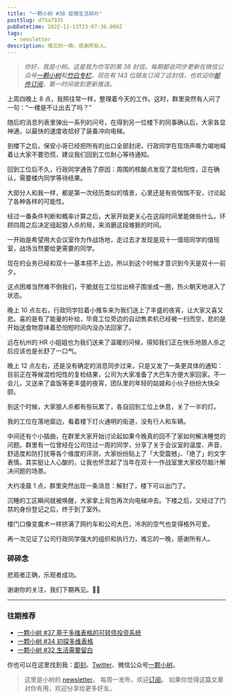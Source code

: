```yaml
---
title: "一颗小树 #38 疫情生活碎片"
postSlug: d75a7935
pubDatetime: 2022-11-13T23:07:36.000Z
tags:
  - newsletter
description: 难忘的一晚，感谢所有人。
---
```


> _你好，我是小树。这是我为你写的第 38 封信。每期都会同步更新在微信公众号[一颗小树](https://weixin.sogou.com/weixin?query=a_warm_tree)和[竹白专栏](https://xiaoshu.zhubai.love)。现在有 143 位朋友订阅了这封信，也欢迎你[邮件订阅](https://xiaoshu.zhubai.love)，第一时间收到更新推送。_

上周四晚上 8 点，我照往常一样，整理着今天的工作。这时，群里突然有人问了一句：“一楼是不让出去了吗？”

随后的消息列表里弹出一系列的问号，在得到另一位楼下的同事确认后，大家各显神通，以最快的速度收拾好了装备冲向电梯。

到楼下之后，保安小哥已经把所有的出口全部封闭，行政同学在现场声嘶力竭地喊着让大家不要恐慌，建议我们回到工位耐心等待通知。

回到工位后不久，行政同学通告了原因：周围的核酸点发现了混检阳性，正在确认，需要楼内同学等待结果。

大部分人和我一样，都是第一次经历类似的情景，心里还是有些惴惴不安，讨论起了各种各样的可能性。

经过一番条件判断和概率计算之后，大家开始更关心在这段时间里能做些什么，环顾四周之后决定组起狼人杀的局，来消磨这段难捱的时间。

一开始是希望用大会议室作为作战场地，走过去才发现是双十一值班同学的值班室，战场当然要给更需要的同学。

现在的业务已经和双十一基本搭不上边，所以到这个时候才意识到今天是双十一前夕。

这点困难当然难不倒我们，干脆就在工位拉出椅子围坐成一圈，热火朝天地进入了状态。

晚上 10 点左右，行政同学拉着小推车来为我们送上了丰盛的夜宵，让大家又喜又悲。喜的是有了能量的补给，毕竟工位旁边的自动售卖机已经被一扫而空，悲的是开始送食物意味着恐怕短时间内没办法回家了。

远在杭州的 HR 小姐姐也为我们送来了温暖的问候，得知我们正在快乐地狼人杀之后应该也是长舒了一口气。

晚上 12 点左右，还是没有确定的消息同步过来，只是又发了一条更具体的通知：目前正在等候混检阳性的复检结果，公司为大家准备了大巴车方便大家回家。不一会儿，又送来了盒饭等更丰盛的夜宵，团队里的年轻的姑娘和小伙子纷纷大快朵颐。

到这个时候，大家狼人杀都有些玩累了，各自回到工位上休息，关了一半的灯。

我的工位在落地窗边，看着楼下灯火通明的街道，没有行人和车辆。

中间还有个小插曲，在群里大家开始讨论起如果今晚真的回不了家如何解决睡觉的问题。群里有一位曾经在公司住过一周的同学，分享了关于会议室的温度、声音、舒适度和防打扰等各个维度的评测，大家纷纷贴上了「大受震撼」、「绝了」的文字表情。其实挺让人心酸的，让我也怀念起了当年在双十一作战室里大家绞尽脑汁解决问题的场景。

大约凌晨 1 点，群里突然出现一条消息：解封了，楼下可以出门了。

沉睡的工区瞬间就被唤醒，大家拿上背包再次向电梯冲去。下楼之后，又经过了门禁的身份登记之后，终于到了室外。

楼门口像变魔术一样挤满了网约车和公司大巴，冷冽的空气也变得格外可爱。

再一次见证了公司行政同学强大的组织和执行力，难忘的一晚，感谢所有人。

### 碎碎念

悲观者正确，乐观者成功。

谢谢你的关注，我们下期再见。👋🏻

---

### 往期推荐

- [一颗小树 #37 基于多维表格的可转债投资系统](https://mp.weixin.qq.com/s/Zup4Q6iX5lFxJT1jDpiJWA)
- [一颗小树 #34 初探多维表格](https://mp.weixin.qq.com/s/M27pTinwH0jV28NjhLfaHw)
- [一颗小树 #32 生活需要留白](https://mp.weixin.qq.com/s/Xk4U-9x5dsz2vjOoxPfLZQ)

你也可以在这里找到我：[即刻](https://okjk.co/3Vsn5T)、[Twitter](https://twitter.com/yeshu_in_future)、微信公众号[一颗小树](https://weixin.sogou.com/weixin?query=a_warm_tree)。

> 这里是小树的 [newsletter](https://xiaoshu.zhubai.love)。 每周一发布，欢迎[订阅](https://xiaoshu.zhubai.love)。
> 如果你觉得这篇文章对你有用，欢迎分享给更多好友。
